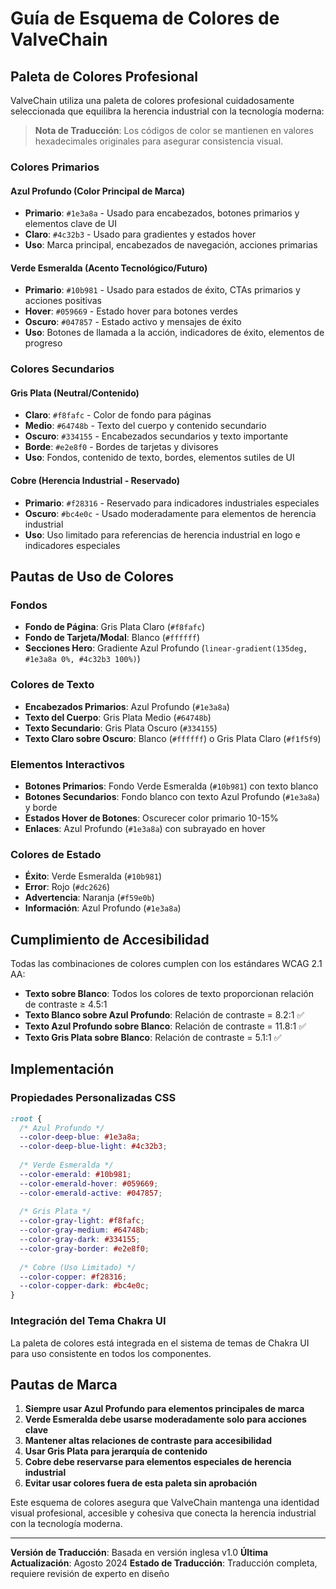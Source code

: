 # Guía de Esquema de Colores de ValveChain

## Paleta de Colores Profesional

ValveChain utiliza una paleta de colores profesional cuidadosamente seleccionada que equilibra la herencia industrial con la tecnología moderna:

> **Nota de Traducción**: Los códigos de color se mantienen en valores hexadecimales originales para asegurar consistencia visual.

### Colores Primarios

#### Azul Profundo (Color Principal de Marca)
- **Primario**: `#1e3a8a` - Usado para encabezados, botones primarios y elementos clave de UI
- **Claro**: `#4c32b3` - Usado para gradientes y estados hover
- **Uso**: Marca principal, encabezados de navegación, acciones primarias

#### Verde Esmeralda (Acento Tecnológico/Futuro)
- **Primario**: `#10b981` - Usado para estados de éxito, CTAs primarios y acciones positivas
- **Hover**: `#059669` - Estado hover para botones verdes
- **Oscuro**: `#047857` - Estado activo y mensajes de éxito
- **Uso**: Botones de llamada a la acción, indicadores de éxito, elementos de progreso

### Colores Secundarios

#### Gris Plata (Neutral/Contenido)
- **Claro**: `#f8fafc` - Color de fondo para páginas
- **Medio**: `#64748b` - Texto del cuerpo y contenido secundario
- **Oscuro**: `#334155` - Encabezados secundarios y texto importante
- **Borde**: `#e2e8f0` - Bordes de tarjetas y divisores
- **Uso**: Fondos, contenido de texto, bordes, elementos sutiles de UI

#### Cobre (Herencia Industrial - Reservado)
- **Primario**: `#f28316` - Reservado para indicadores industriales especiales
- **Oscuro**: `#bc4e0c` - Usado moderadamente para elementos de herencia industrial
- **Uso**: Uso limitado para referencias de herencia industrial en logo e indicadores especiales

## Pautas de Uso de Colores

### Fondos
- **Fondo de Página**: Gris Plata Claro (`#f8fafc`)
- **Fondo de Tarjeta/Modal**: Blanco (`#ffffff`)
- **Secciones Hero**: Gradiente Azul Profundo (`linear-gradient(135deg, #1e3a8a 0%, #4c32b3 100%)`)

### Colores de Texto
- **Encabezados Primarios**: Azul Profundo (`#1e3a8a`)
- **Texto del Cuerpo**: Gris Plata Medio (`#64748b`)
- **Texto Secundario**: Gris Plata Oscuro (`#334155`)
- **Texto Claro sobre Oscuro**: Blanco (`#ffffff`) o Gris Plata Claro (`#f1f5f9`)

### Elementos Interactivos
- **Botones Primarios**: Fondo Verde Esmeralda (`#10b981`) con texto blanco
- **Botones Secundarios**: Fondo blanco con texto Azul Profundo (`#1e3a8a`) y borde
- **Estados Hover de Botones**: Oscurecer color primario 10-15%
- **Enlaces**: Azul Profundo (`#1e3a8a`) con subrayado en hover

### Colores de Estado
- **Éxito**: Verde Esmeralda (`#10b981`)
- **Error**: Rojo (`#dc2626`)
- **Advertencia**: Naranja (`#f59e0b`)
- **Información**: Azul Profundo (`#1e3a8a`)

## Cumplimiento de Accesibilidad

Todas las combinaciones de colores cumplen con los estándares WCAG 2.1 AA:

- **Texto sobre Blanco**: Todos los colores de texto proporcionan relación de contraste ≥ 4.5:1
- **Texto Blanco sobre Azul Profundo**: Relación de contraste = 8.2:1 ✅
- **Texto Azul Profundo sobre Blanco**: Relación de contraste = 11.8:1 ✅
- **Texto Gris Plata sobre Blanco**: Relación de contraste = 5.1:1 ✅

## Implementación

### Propiedades Personalizadas CSS
```css
:root {
  /* Azul Profundo */
  --color-deep-blue: #1e3a8a;
  --color-deep-blue-light: #4c32b3;
  
  /* Verde Esmeralda */
  --color-emerald: #10b981;
  --color-emerald-hover: #059669;
  --color-emerald-active: #047857;
  
  /* Gris Plata */
  --color-gray-light: #f8fafc;
  --color-gray-medium: #64748b;
  --color-gray-dark: #334155;
  --color-gray-border: #e2e8f0;
  
  /* Cobre (Uso Limitado) */
  --color-copper: #f28316;
  --color-copper-dark: #bc4e0c;
}
```

### Integración del Tema Chakra UI
La paleta de colores está integrada en el sistema de temas de Chakra UI para uso consistente en todos los componentes.

## Pautas de Marca

1. **Siempre usar Azul Profundo para elementos principales de marca**
2. **Verde Esmeralda debe usarse moderadamente solo para acciones clave**
3. **Mantener altas relaciones de contraste para accesibilidad**
4. **Usar Gris Plata para jerarquía de contenido**
5. **Cobre debe reservarse para elementos especiales de herencia industrial**
6. **Evitar usar colores fuera de esta paleta sin aprobación**

Este esquema de colores asegura que ValveChain mantenga una identidad visual profesional, accesible y cohesiva que conecta la herencia industrial con la tecnología moderna.

---

**Versión de Traducción**: Basada en versión inglesa v1.0
**Última Actualización**: Agosto 2024
**Estado de Traducción**: Traducción completa, requiere revisión de experto en diseño